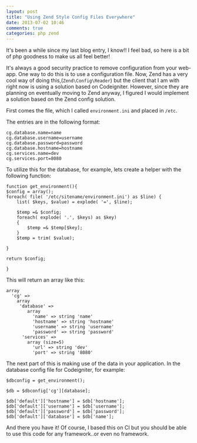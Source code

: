 ```yaml
---
layout: post
title: "Using Zend Style Config Files Everywhere"
date: 2013-07-02 10:46
comments: true
categories: php zend
---
```


It's been a while since my last blog entry, I know!!  I feel bad, so here is a bit of php goodness to make us all feel better!

It's always a good security practice to remove configuration from your web-app.  One way to do this is to use a configuration file.  Now, Zend has a very cool way of doing this,(`Zend\Config\Reader`) but the client that I am with right now is using a solution based on Codeigniter.  However, since they are planning on eventually moving to Zend anyway, I figured I would implement a solution based on the Zend config solution.

First comes the file, which I called `environment.ini` and placed in `/etc`.

The entries are in the following format:

    cg.database.name=name
    cg.database.username=username
    cg.database.password=password
    cg.database.hostname=hostname
    cg.services.name=dev
    cg.services.port=8080

To utilize this for the database, for example, lets create a helper with the following function:

    function get_environment(){
    $config = array();
    foreach( file( '/etc/sitename/environment.ini') as $line) {
        list( $keys, $value) = explode( '=', $line);
       
        $temp =& $config;
        foreach( explode( '.', $keys) as $key)
        {           
            $temp =& $temp[$key];
        }
        $temp = trim( $value);
      
    }
    
    return $config;
    
    }

This will return an array like this:

    array 
      'cg' => 
        array 
         'database' => 
            array 
              'name' => string 'name'
              'hostname' => string 'hostname'
              'username' => string 'username'
              'password' => string 'password' 
          'services' => 
            array (size=5)
              'url' => string 'dev'
              'port' => string '8080'
              
The next part of this is making use of the data in your application.  In the database config file for Codeigniter, for example:

    $dbconfig = get_environment();
     
    $db = $dbconfig['cg'][database];
    
    $db['default']['hostname'] = $db['hostname'];
    $db['default']['username'] = $db['username'];
    $db['default']['password'] = $db['password'];
    $db['default']['database'] = $db['name'];

And there you have it!  Of course, I based this on CI but you should be able to use this code for any framework..or even no framework.
